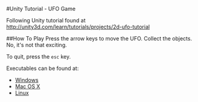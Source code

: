 #Unity Tutorial - UFO Game

Following Unity tutorial found at http://unity3d.com/learn/tutorials/projects/2d-ufo-tutorial

##How To Play
Press the arrow keys to move the UFO.  Collect the objects.  No, it's not that exciting.

To quit, press the `esc` key.

Executables can be found at:

* [Windows](http://www.shaunericcarlson.com/ufo/Windows.zip)
* [Mac OS X](http://www.shaunericcarlson.com/ufo/OSX.zip)
* [Linux](http://www.shaunericcarlson.com/ufo/Linux.zip)